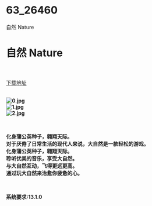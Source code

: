 # 63_26460
自然 Nature
# 自然 Nature
 <br/></br>
[下载地址](https://www.switch520.cc/article/26460 "下载地址")
<br/></br>

<p><strong><img title="0.jpg" src="https://www.switch520.cc/muke_img/2022_01_20_d5cafbeb7efd9.jpg" alt="0.jpg"></strong><br>
<strong><img title="1.jpg" src="https://www.switch520.cc/muke_img/2022_01_20_b6513b95eed8d.jpg" alt="1.jpg"></strong><br>
<strong><img title="2.jpg" src="https://www.switch520.cc/muke_img/2022_01_20_8149b65725a10.jpg" alt="2.jpg">&nbsp;</strong></p>
<p>&nbsp;</p>
<p><strong>化身蒲公英种子，翱翔天际。</strong><br>
<strong>对于厌倦了日常生活的现代人来说，大自然是一款轻松的游戏。</strong><br>
<strong>化身蒲公英种子，翱翔天际。</strong><br>
<strong>聆听优美的音乐，享受大自然。</strong><br>
<strong>与大自然互动，飞得更远更高。</strong><br>
<strong>通过玩大自然来治愈你疲惫的心。</strong></p>
<p>&nbsp;</p>
<p><strong>系统要求:13.1.0</strong></p>



